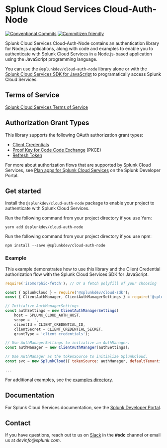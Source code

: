 # Splunk Cloud Services Cloud-Auth-Node

[![Conventional Commits](https://img.shields.io/badge/Conventional%20Commits-1.0.0-yellow.svg)](https://conventionalcommits.org)
[![Commitizen friendly](https://img.shields.io/badge/commitizen-friendly-brightgreen.svg)](http://commitizen.github.io/cz-cli/)

Splunk Cloud Services Cloud-Auth-Node contains an authentication library for Node.js applications, along with code and examples to enable you to authenticate with Splunk Cloud Services in a Node.js-based application using the JavaScript programming language.

You can use the `@splunkdev/cloud-auth-node` library alone or with the [Splunk Cloud Services SDK for JavaScript](https://github.com/splunk/splunk-cloud-sdk-js/) to programatically access Splunk Cloud Services.

## Terms of Service

[Splunk Cloud Services Terms of Service](https://auth.scp.splunk.com/tos)

## Authorization Grant Types

This library supports the following OAuth authorization grant types:
* [Client Credentials](https://oauth.net/2/grant-types/client-credentials/)
* [Proof Key for Code Code Exchange](https://oauth.net/2/pkce/) (PKCE)
* [Refresh Token](https://oauth.net/2/grant-types/refresh-token/)

For more about authorization flows that are supported by Splunk Cloud Services, see [Plan apps for Splunk Cloud Services](https://dev.splunk.com/scs/docs/apps/plan#Choose-an-authorization-flow) on the Splunk Developer Portal.

## Get started

Install the `@splunkdev/cloud-auth-node` package to enable your project to authenticate with Splunk Cloud Services.

Run the following command from your project directory if you use Yarn:

```sh-session
yarn add @splunkdev/cloud-auth-node
```
Run the following command from your project directory if you use npm:

```sh-session
npm install --save @splunkdev/cloud-auth-node
```

### Example

This example demonstrates how to use this library and the Client Credential authorization flow with the Splunk Cloud Services SDK for JavaScript.

```js
require('isomorphic-fetch'); // Or a fetch polyfill of your choosing

const { SplunkCloud } = require('@splunkdev/cloud-sdk');
const { ClientAuthManager, ClientAuthManagerSettings } = require('@splunkdev/cloud-auth-node');

// Initialize AuthManagerSettings
const authSettings = new ClientAuthManagerSettings(
    host = SPLUNK_CLOUD_AUTH_HOST,
    scope = '',
    clientId = CLIENT_CREDENTIAL_ID,
    clientSecret = CLIENT_CREDENTIAL_SECRET,
    grantType = 'client_credentials');

// Use AuthManagerSettings to initialize an AuthManager.
const authManager = new ClientAuthManager(authSettings);

// Use AuthManager as the tokenSource to initialize SplunkCloud.
const svc = new SplunkCloud({ tokenSource: authManager, defaultTenant: TENANT });

...

```

For additional examples, see the [examples directory](examples).

## Documentation

For Splunk Cloud Services documentation, see the [Splunk Developer Portal](https://dev.splunk.com/scs/).

## Contact

If you have questions, reach out to us on [Slack](https://splunkdevplatform.slack.com) in the **#sdc** channel or email us at _devinfo@splunk.com_.
